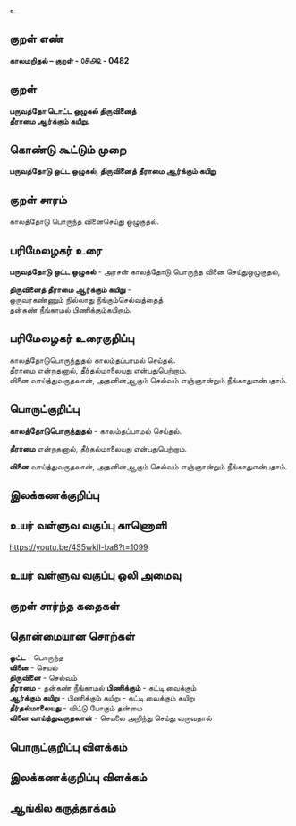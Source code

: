 உ

## குறள் எண் 

**காலமறிதல்  – குறள் - ௦௪௮௨ - 0482**   

## குறள் 

**பருவத்தோ டொட்ட ஒழுகல் திருவினைத்  
தீராமை ஆர்க்கும் கயிறு.**

## கொண்டு கூட்டும் முறை

**பருவத்தோடு ஒட்ட ஒழுகல், திருவினைத் தீராமை ஆர்க்கும் கயிறு** 


## குறள் சாரம் 

காலத்தோடு பொருந்த வினைசெய்து ஒழுகுதல்.  

## பரிமேலழகர் உரை

**பருவத்தோடு ஒட்ட ஒழுகல்** - அரசன் காலத்தோடு பொருந்த வினை செய்துஒழுகுதல்,  

**திருவினைத் தீராமை ஆர்க்கும் கயிறு** -  
ஒருவர்கண்ணும் நில்லாது நீங்கும்செல்வத்தைத்  
தன்கண் நீங்காமல் பிணிக்கும்கயிறாம். 

## பரிமேலழகர் உரைகுறிப்பு   

காலத்தோடுபொருந்துதல் காலம்தப்பாமல் செய்தல்.  
தீராமை என்றதனால், தீர்தல்மாலையது என்பதுபெற்றாம்.  
வினை வாய்த்துவருதலான், அதனின்ஆகும் செல்வம் எஞ்ஞான்றும் நீங்காதுஎன்பதாம்.    

## பொருட்குறிப்பு 

**காலத்தோடுபொருந்துதல்** -  காலம்தப்பாமல் செய்தல்.  

**தீராமை** என்றதனால், தீர்தல்மாலையது என்பதுபெற்றாம்.  

**வினை** வாய்த்துவருதலான், அதனின்ஆகும் செல்வம் எஞ்ஞான்றும் நீங்காதுஎன்பதாம்.  

## இலக்கணக்குறிப்பு  


## உயர் வள்ளுவ வகுப்பு காணொளி

https://youtu.be/4S5wkII-ba8?t=1099

## உயர் வள்ளுவ வகுப்பு ஒலி அமைவு 

 
## குறள் சார்ந்த கதைகள் 


## தொன்மையான சொற்கள்

**ஓட்ட** - பொருந்த   
**வினை** - செயல்       
**திருவினை** - செல்வம்   
**தீராமை** - தன்கண் நீங்காமல்
**பிணிக்கும்** - கட்டி வைக்கும்     
**ஆர்க்கும் கயிறு** - பிணிக்கும் கயிறு - கட்டி வைக்கும் கயிறு   
**தீர்தல்மாலையது** - விட்டு போகும் தன்மை   
**வினை வாய்த்துவருதலான்** - செயலை அறிந்து செய்து வருவதால் 

## பொருட்குறிப்பு விளக்கம்


## இலக்கணக்குறிப்பு விளக்கம்


## ஆங்கில கருத்தாக்கம் 


